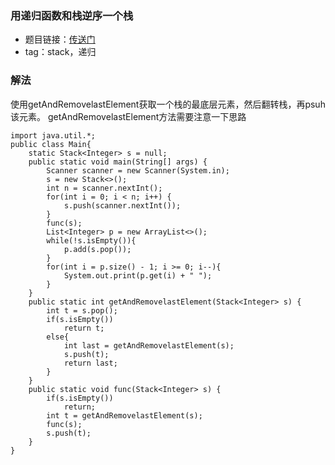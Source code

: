 ### 用递归函数和栈逆序一个栈
- 题目链接：[传送门](https://www.nowcoder.com/practice/1de82c89cc0e43e9aa6ee8243f4dbefd?tpId=101&tqId=33075&tPage=1&rp=1&ru=/ta/programmer-code-interview-guide&qru=/ta/programmer-code-interview-guide/question-ranking)
- tag：stack，递归

### 解法
使用getAndRemovelastElement获取一个栈的最底层元素，然后翻转栈，再psuh该元素。
getAndRemovelastElement方法需要注意一下思路
```
import java.util.*;
public class Main{
    static Stack<Integer> s = null;
    public static void main(String[] args) {
        Scanner scanner = new Scanner(System.in);
        s = new Stack<>();
        int n = scanner.nextInt();
        for(int i = 0; i < n; i++) {
            s.push(scanner.nextInt());
        }
        func(s);
        List<Integer> p = new ArrayList<>();
        while(!s.isEmpty()){
            p.add(s.pop());
        }
        for(int i = p.size() - 1; i >= 0; i--){
            System.out.print(p.get(i) + " ");
        }
    }
    public static int getAndRemovelastElement(Stack<Integer> s) {
        int t = s.pop();
        if(s.isEmpty())
            return t;
        else{
            int last = getAndRemovelastElement(s);
            s.push(t);
            return last;
        }
    }
    public static void func(Stack<Integer> s) {
        if(s.isEmpty())
            return;
        int t = getAndRemovelastElement(s);
        func(s);
        s.push(t);
    }
}
```